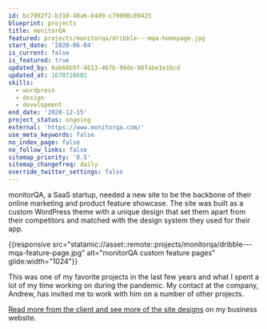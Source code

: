```yaml
---
id: bc7892f2-b310-48a6-b4d9-c79090c89425
blueprint: projects
title: monitorQA
featured: projects/monitorqa/dribble---mqa-homepage.jpg
start_date: '2020-06-04'
is_current: false
is_featured: true
updated_by: 6ab68b5f-4613-467b-99de-86fabe1e1bcd
updated_at: 1670728601
skills:
  - wordpress
  - design
  - development
end_date: '2020-12-15'
project_status: ongoing
external: 'https://www.monitorqa.com/'
use_meta_keywords: false
no_index_page: false
no_follow_links: false
sitemap_priority: '0.5'
sitemap_changefreq: daily
override_twitter_settings: false
---
```

monitorQA, a SaaS startup, needed a new site to be the backbone of their online marketing and product feature showcase. The site was built as a custom WordPress theme with a unique design that set them apart from their competitors and matched with the design system they used for their app.

{{responsive src="statamic://asset::remote::projects/monitorqa/dribble---mqa-feature-page.jpg" alt="monitorQA custom feature pages" glide:width="1024"}}

This was one of my favorite projects in the last few years and what I spent a lot of my time working on during the pandemic. My contact at the company, Andrew, has invited me to work with him on a number of other projects.

[Read more from the client and see more of the site designs](https://cottontailcreative.com/project/monitorqa-custom-wordpress-theme/) on my business website.